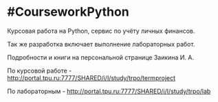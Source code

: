 #CourseworkPython
================
Курсовая работа на Python, сервис по учёту личных финансов.

Так же разработка включает выполнение лабораторных работ.

Подробности и книги на персональной странице Заикина И. А.

По курсовой работе - http://portal.tpu.ru:7777/SHARED/i/I/study/trpo/termproject

По лабораторным - http://portal.tpu.ru:7777/SHARED/i/I/study/trpo/lab

